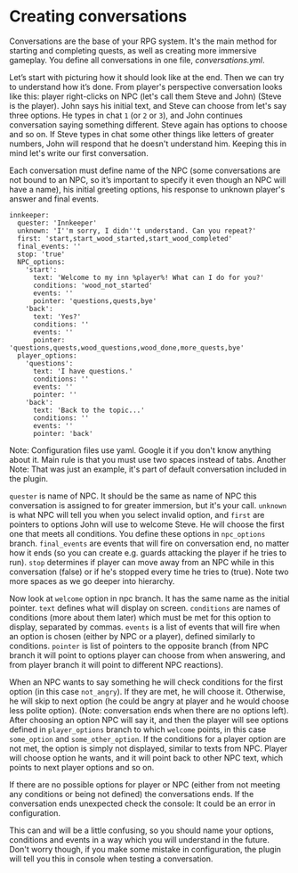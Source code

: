 # Creating conversations

Conversations are the base of your RPG system. It's the main method for starting and completing quests, as well as creating more immersive gameplay. You define all conversations in one file, _conversations.yml_.

Let’s start with picturing how it should look like at the end. Then we can try to understand how it’s done. From player's perspective conversation looks like this: player right-clicks on NPC (let's call them Steve and John) (Steve is the player). John says his initial text, and Steve can choose from let's say three options. He types in chat `1` (or `2` or `3`), and John continues conversation saying something different. Steve again has options to choose and so on. If Steve types in chat some other things like letters of greater numbers, John will respond that he doesn't understand him. Keeping this in mind let's write our first conversation.

Each conversation must define name of the NPC (some conversations are not bound to an NPC, so it’s important to specify it even though an NPC will have a name), his initial greeting options, his response to unknown player's answer and final events.

    innkeeper:
      quester: 'Innkeeper'
      unknown: 'I''m sorry, I didn''t understand. Can you repeat?'
      first: 'start,start_wood_started,start_wood_completed'
      final_events: ''
      stop: 'true'
      NPC_options:
        'start':
          text: 'Welcome to my inn %player%! What can I do for you?'
          conditions: 'wood_not_started'
          events: ''
          pointer: 'questions,quests,bye'
        'back':
          text: 'Yes?'
          conditions: ''
          events: ''
          pointer: 'questions,quests,wood_questions,wood_done,more_quests,bye'
      player_options:
        'questions':
          text: 'I have questions.'
          conditions: ''
          events: ''
          pointer: ''
        'back':
          text: 'Back to the topic...'
          conditions: ''
          events: ''
          pointer: 'back'

Note: Configuration files use yaml. Google it if you don't know anything about it. Main rule is that you must use two spaces instead of tabs. Another Note: That was just an example, it's part of default conversation included in the plugin.

`quester` is name of NPC. It should be the same as name of NPC this conversation is assigned to for greater immersion, but it's your call. `unknown` is what NPC will tell you when you select invalid option, and `first` are pointers to options John will use to welcome Steve. He will choose the first one that meets all conditions. You define these options in `npc_options` branch. `final_events` are events that will fire on conversation end, no matter how it ends (so you can create e.g. guards attacking the player if he tries to run). `stop` determines if player can move away from an NPC while in this conversation (false) or if he's stopped every time he tries to (true). Note two more spaces as we go deeper into hierarchy.

Now look at `welcome` option in npc branch. It has the same name as the initial pointer. `text` defines what will display on screen. `conditions` are names of conditions (more about them later) which must be met for this option to display, separated by commas. `events` is a list of events that will fire when an option is chosen (either by NPC or a player), defined similarly to conditions. `pointer` is list of pointers to the opposite branch (from NPC branch it will point to options player can choose from when answering, and from player branch it will point to different NPC reactions).

When an NPC wants to say something he will check conditions for the first option (in this case `not_angry`). If they are met, he will choose it. Otherwise, he will skip to next option (he could be angry at player and he would choose less polite option). (Note: conversation ends when there are no options left). After choosing an option NPC will say it, and then the player will see options defined in `player_options` branch to which `welcome` points, in this case `some_option` and `some_other_option`. If the conditions for a player option are not met, the option is simply not displayed, similar to texts from NPC. Player will choose option he wants, and it will point back to other NPC text, which points to next player options and so on.

If there are no possible options for player or NPC (either from not meeting any conditions or being not defined) the conversations ends. If the conversation ends unexpected check the console: It could be an error in configuration.

This can and will be a little confusing, so you should name your options, conditions and events in a way which you will understand in the future. Don't worry though, if you make some mistake in configuration, the plugin will tell you this in console when testing a conversation.